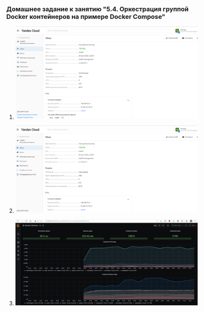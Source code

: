 ### Домашнее задание к занятию "5.4. Оркестрация группой Docker контейнеров на примере Docker Compose"

1. ![](img/1.png)


2. ![](img/2.png)


3. ![](img/3.png)
